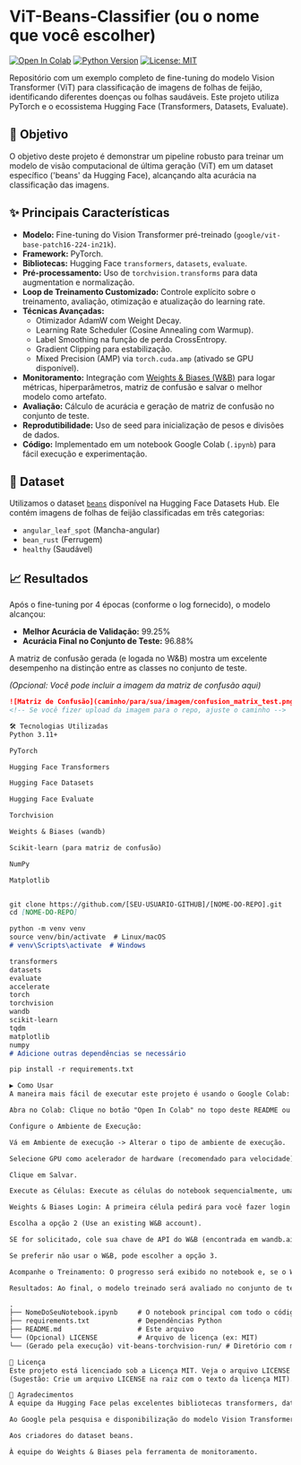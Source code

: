 # ViT-Beans-Classifier (ou o nome que você escolher)

[![Open In Colab](https://colab.research.google.com/assets/colab-badge.svg)](https://colab.research.google.com/github/[SEU-USUARIO-GITHUB]/[NOME-DO-REPO]/blob/main/NomeDoSeuNotebook.ipynb) <!-- Substitua pelo link direto para o notebook no GitHub -->
[![Python Version](https://img.shields.io/badge/Python-3.11+-blue.svg)](https://www.python.org/)
[![License: MIT](https://img.shields.io/badge/License-MIT-yellow.svg)](https://opensource.org/licenses/MIT)

Repositório com um exemplo completo de fine-tuning do modelo Vision Transformer (ViT) para classificação de imagens de folhas de feijão, identificando diferentes doenças ou folhas saudáveis. Este projeto utiliza PyTorch e o ecossistema Hugging Face (Transformers, Datasets, Evaluate).

## 🎯 Objetivo

O objetivo deste projeto é demonstrar um pipeline robusto para treinar um modelo de visão computacional de última geração (ViT) em um dataset específico ('beans' da Hugging Face), alcançando alta acurácia na classificação das imagens.

## ✨ Principais Características

*   **Modelo:** Fine-tuning do Vision Transformer pré-treinado (`google/vit-base-patch16-224-in21k`).
*   **Framework:** PyTorch.
*   **Bibliotecas:** Hugging Face `transformers`, `datasets`, `evaluate`.
*   **Pré-processamento:** Uso de `torchvision.transforms` para data augmentation e normalização.
*   **Loop de Treinamento Customizado:** Controle explícito sobre o treinamento, avaliação, otimização e atualização do learning rate.
*   **Técnicas Avançadas:**
    *   Otimizador AdamW com Weight Decay.
    *   Learning Rate Scheduler (Cosine Annealing com Warmup).
    *   Label Smoothing na função de perda CrossEntropy.
    *   Gradient Clipping para estabilização.
    *   Mixed Precision (AMP) via `torch.cuda.amp` (ativado se GPU disponível).
*   **Monitoramento:** Integração com [Weights & Biases (W&B)](https://wandb.ai/) para logar métricas, hiperparâmetros, matriz de confusão e salvar o melhor modelo como artefato.
*   **Avaliação:** Cálculo de acurácia e geração de matriz de confusão no conjunto de teste.
*   **Reprodutibilidade:** Uso de seed para inicialização de pesos e divisões de dados.
*   **Código:** Implementado em um notebook Google Colab (`.ipynb`) para fácil execução e experimentação.

## 🌱 Dataset

Utilizamos o dataset [`beans`](https://huggingface.co/datasets/beans) disponível na Hugging Face Datasets Hub. Ele contém imagens de folhas de feijão classificadas em três categorias:
*   `angular_leaf_spot` (Mancha-angular)
*   `bean_rust` (Ferrugem)
*   `healthy` (Saudável)

## 📈 Resultados

Após o fine-tuning por 4 épocas (conforme o log fornecido), o modelo alcançou:

*   **Melhor Acurácia de Validação:** 99.25%
*   **Acurácia Final no Conjunto de Teste:** 96.88%

A matriz de confusão gerada (e logada no W&B) mostra um excelente desempenho na distinção entre as classes no conjunto de teste.

*(Opcional: Você pode incluir a imagem da matriz de confusão aqui)*
```markdown
![Matriz de Confusão](caminho/para/sua/imagem/confusion_matrix_test.png) 
<!-- Se você fizer upload da imagem para o repo, ajuste o caminho -->

🛠️ Tecnologias Utilizadas
Python 3.11+

PyTorch

Hugging Face Transformers

Hugging Face Datasets

Hugging Face Evaluate

Torchvision

Weights & Biases (wandb)

Scikit-learn (para matriz de confusão)

NumPy

Matplotlib


git clone https://github.com/[SEU-USUARIO-GITHUB]/[NOME-DO-REPO].git
cd [NOME-DO-REPO]

python -m venv venv
source venv/bin/activate  # Linux/macOS
# venv\Scripts\activate  # Windows

transformers
datasets
evaluate
accelerate
torch
torchvision
wandb
scikit-learn
tqdm
matplotlib
numpy
# Adicione outras dependências se necessário

pip install -r requirements.txt

▶️ Como Usar
A maneira mais fácil de executar este projeto é usando o Google Colab:

Abra no Colab: Clique no botão "Open In Colab" no topo deste README ou acesse o link diretamente: https://colab.research.google.com/github/[SEU-USUARIO-GITHUB]/[NOME-DO-REPO]/blob/main/NomeDoSeuNotebook.ipynb <!-- **ATUALIZE ESTE LINK** -->

Configure o Ambiente de Execução:

Vá em Ambiente de execução -> Alterar o tipo de ambiente de execução.

Selecione GPU como acelerador de hardware (recomendado para velocidade).

Clique em Salvar.

Execute as Células: Execute as células do notebook sequencialmente, uma por uma.

Weights & Biases Login: A primeira célula pedirá para você fazer login no W&B. Siga as instruções:

Escolha a opção 2 (Use an existing W&B account).

SE for solicitado, cole sua chave de API do W&B (encontrada em wandb.ai/authorize).

Se preferir não usar o W&B, pode escolher a opção 3.

Acompanhe o Treinamento: O progresso será exibido no notebook e, se o W&B estiver ativo, no seu dashboard do W&B.

Resultados: Ao final, o modelo treinado será avaliado no conjunto de teste, a matriz de confusão será exibida/salva, e um exemplo de inferência será mostrado. O melhor modelo será salvo no diretório especificado (./vit-beans-torchvision-run/best_model_pretrained por padrão).

.
├── NomeDoSeuNotebook.ipynb     # O notebook principal com todo o código
├── requirements.txt            # Dependências Python
├── README.md                   # Este arquivo
└── (Opcional) LICENSE          # Arquivo de licença (ex: MIT)
└── (Gerado pela execução) vit-beans-torchvision-run/ # Diretório com modelo salvo, matriz, etc.

📜 Licença
Este projeto está licenciado sob a Licença MIT. Veja o arquivo LICENSE para mais detalhes.
(Sugestão: Crie um arquivo LICENSE na raiz com o texto da licença MIT).

🙏 Agradecimentos
À equipe da Hugging Face pelas excelentes bibliotecas transformers, datasets, e evaluate.

Ao Google pela pesquisa e disponibilização do modelo Vision Transformer (ViT).

Aos criadores do dataset beans.

À equipe do Weights & Biases pela ferramenta de monitoramento.
